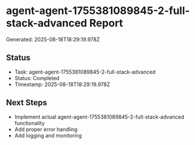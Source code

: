 # agent-agent-1755381089845-2-full-stack-advanced Report

Generated: 2025-08-18T18:29:19.978Z

## Status
- Task: agent-agent-1755381089845-2-full-stack-advanced
- Status: Completed
- Timestamp: 2025-08-18T18:29:19.978Z

## Next Steps
- Implement actual agent-agent-1755381089845-2-full-stack-advanced functionality
- Add proper error handling
- Add logging and monitoring
